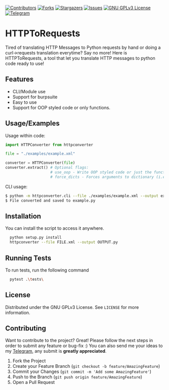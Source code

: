 [![Contributors][contributors-shield]][contributors-url]
[![Forks][forks-shield]][forks-url]
[![Stargazers][stars-shield]][stars-url]
[![Issues][issues-shield]][issues-url]
[![GNU GPLv3 License][license-shield]][license-url]
[![Telegram][telegram-shield]][telegram-url]


# HTTPToRequests

Tired of translating HTTP Messages to Python requests by hand or doing a curl->requests translation everytime? Say no more! Here is HTTPToRequests, a tool that let you translate HTTP messages to python code ready to use!
## Features

- CLI/Module use
- Support for burpsuite
- Easy to use
- Support for OOP styled code or only functions.


## Usage/Examples

Usage within code:
```python
import HTTPConverter from httpconverter

file = "./examples/example.xml"

converter = HTTPConverter(file)
converter.extract() # Optional flags:
                    # use_oop - Write OOP styled code or just the functions. False by default
                    # force_dicts - Forces arguments to dictionary (i.e. form-data, params, etc.). False by default
```

CLI usage:
```bash
$ python -m httpconverter.cli --file ./examples/example.xml --output example.py
$ File converted and saved to example.py

```



## Installation

You can install the script to access it anywhere.

```bash
  python setup.py install
  httpconverter --file FILE.xml --output OUTPUT.py
```
    
## Running Tests

To run tests, run the following command

```bash
  pytest .\tests\
```


## License

Distributed under the GNU GPLv3 License. See `LICENSE` for more information.




## Contributing

Want to contribute to the project? Great! Please follow the next steps in order to submit any feature or bug-fix :) You can also send me your ideas to my [Telegram](https://t.me/freshSauce), any submit is **greatly appreciated**.

1. Fork the Project
2. Create your Feature Branch (`git checkout -b feature/AmazingFeature`)
3. Commit your Changes (`git commit -m 'Add some AmazingFeature'`)
4. Push to the Branch (`git push origin feature/AmazingFeature`)
5. Open a Pull Request

[contributors-shield]: https://img.shields.io/github/contributors/freshSauce/HTTPToRequests.svg?style=for-the-badge
[contributors-url]: https://github.com/freshSauce/HTTPToRequests/graphs/contributors
[forks-shield]: https://img.shields.io/github/forks/freshSauce/HTTPToRequests.svg?style=for-the-badge
[forks-url]: https://github.com/freshSauce/HTTPToRequests/network/members
[stars-shield]: https://img.shields.io/github/stars/freshSauce/HTTPToRequests.svg?style=for-the-badge
[stars-url]: https://github.com/freshSauce/HTTPToRequests/stargazers
[issues-shield]: https://img.shields.io/github/issues/freshSauce/HTTPToRequests.svg?style=for-the-badge
[issues-url]: https://github.com/freshSauce/HTTPToRequests/issues
[license-shield]: https://img.shields.io/github/license/freshSauce/HTTPToRequests.svg?style=for-the-badge
[license-url]: https://github.com/freshSauce/HTTPToRequests/blob/master/LICENSE
[telegram-shield]: https://img.shields.io/badge/-@freshSauce-black?style=for-the-badge&logo=telegram&colorB=0af
[telegram-url]: https://t.me/freshSauce